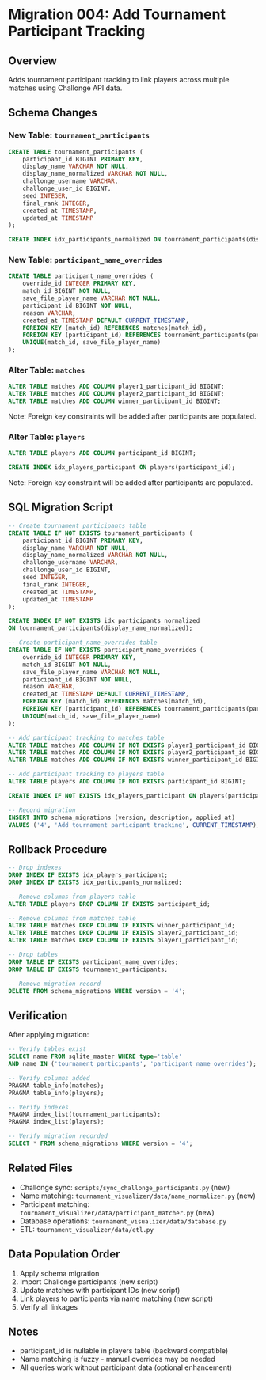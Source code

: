# Migration 004: Add Tournament Participant Tracking

## Overview
Adds tournament participant tracking to link players across multiple matches using Challonge API data.

## Schema Changes

### New Table: `tournament_participants`

```sql
CREATE TABLE tournament_participants (
    participant_id BIGINT PRIMARY KEY,
    display_name VARCHAR NOT NULL,
    display_name_normalized VARCHAR NOT NULL,
    challonge_username VARCHAR,
    challonge_user_id BIGINT,
    seed INTEGER,
    final_rank INTEGER,
    created_at TIMESTAMP,
    updated_at TIMESTAMP
);

CREATE INDEX idx_participants_normalized ON tournament_participants(display_name_normalized);
```

### New Table: `participant_name_overrides`

```sql
CREATE TABLE participant_name_overrides (
    override_id INTEGER PRIMARY KEY,
    match_id BIGINT NOT NULL,
    save_file_player_name VARCHAR NOT NULL,
    participant_id BIGINT NOT NULL,
    reason VARCHAR,
    created_at TIMESTAMP DEFAULT CURRENT_TIMESTAMP,
    FOREIGN KEY (match_id) REFERENCES matches(match_id),
    FOREIGN KEY (participant_id) REFERENCES tournament_participants(participant_id),
    UNIQUE(match_id, save_file_player_name)
);
```

### Alter Table: `matches`

```sql
ALTER TABLE matches ADD COLUMN player1_participant_id BIGINT;
ALTER TABLE matches ADD COLUMN player2_participant_id BIGINT;
ALTER TABLE matches ADD COLUMN winner_participant_id BIGINT;
```

Note: Foreign key constraints will be added after participants are populated.

### Alter Table: `players`

```sql
ALTER TABLE players ADD COLUMN participant_id BIGINT;

CREATE INDEX idx_players_participant ON players(participant_id);
```

Note: Foreign key constraint will be added after participants are populated.

## SQL Migration Script

```sql
-- Create tournament_participants table
CREATE TABLE IF NOT EXISTS tournament_participants (
    participant_id BIGINT PRIMARY KEY,
    display_name VARCHAR NOT NULL,
    display_name_normalized VARCHAR NOT NULL,
    challonge_username VARCHAR,
    challonge_user_id BIGINT,
    seed INTEGER,
    final_rank INTEGER,
    created_at TIMESTAMP,
    updated_at TIMESTAMP
);

CREATE INDEX IF NOT EXISTS idx_participants_normalized
ON tournament_participants(display_name_normalized);

-- Create participant_name_overrides table
CREATE TABLE IF NOT EXISTS participant_name_overrides (
    override_id INTEGER PRIMARY KEY,
    match_id BIGINT NOT NULL,
    save_file_player_name VARCHAR NOT NULL,
    participant_id BIGINT NOT NULL,
    reason VARCHAR,
    created_at TIMESTAMP DEFAULT CURRENT_TIMESTAMP,
    FOREIGN KEY (match_id) REFERENCES matches(match_id),
    FOREIGN KEY (participant_id) REFERENCES tournament_participants(participant_id),
    UNIQUE(match_id, save_file_player_name)
);

-- Add participant tracking to matches table
ALTER TABLE matches ADD COLUMN IF NOT EXISTS player1_participant_id BIGINT;
ALTER TABLE matches ADD COLUMN IF NOT EXISTS player2_participant_id BIGINT;
ALTER TABLE matches ADD COLUMN IF NOT EXISTS winner_participant_id BIGINT;

-- Add participant tracking to players table
ALTER TABLE players ADD COLUMN IF NOT EXISTS participant_id BIGINT;

CREATE INDEX IF NOT EXISTS idx_players_participant ON players(participant_id);

-- Record migration
INSERT INTO schema_migrations (version, description, applied_at)
VALUES ('4', 'Add tournament participant tracking', CURRENT_TIMESTAMP);
```

## Rollback Procedure

```sql
-- Drop indexes
DROP INDEX IF EXISTS idx_players_participant;
DROP INDEX IF EXISTS idx_participants_normalized;

-- Remove columns from players table
ALTER TABLE players DROP COLUMN IF EXISTS participant_id;

-- Remove columns from matches table
ALTER TABLE matches DROP COLUMN IF EXISTS winner_participant_id;
ALTER TABLE matches DROP COLUMN IF EXISTS player2_participant_id;
ALTER TABLE matches DROP COLUMN IF EXISTS player1_participant_id;

-- Drop tables
DROP TABLE IF EXISTS participant_name_overrides;
DROP TABLE IF EXISTS tournament_participants;

-- Remove migration record
DELETE FROM schema_migrations WHERE version = '4';
```

## Verification

After applying migration:

```sql
-- Verify tables exist
SELECT name FROM sqlite_master WHERE type='table'
AND name IN ('tournament_participants', 'participant_name_overrides');

-- Verify columns added
PRAGMA table_info(matches);
PRAGMA table_info(players);

-- Verify indexes
PRAGMA index_list(tournament_participants);
PRAGMA index_list(players);

-- Verify migration recorded
SELECT * FROM schema_migrations WHERE version = '4';
```

## Related Files
- Challonge sync: `scripts/sync_challonge_participants.py` (new)
- Name matching: `tournament_visualizer/data/name_normalizer.py` (new)
- Participant matching: `tournament_visualizer/data/participant_matcher.py` (new)
- Database operations: `tournament_visualizer/data/database.py`
- ETL: `tournament_visualizer/data/etl.py`

## Data Population Order

1. Apply schema migration
2. Import Challonge participants (new script)
3. Update matches with participant IDs (new script)
4. Link players to participants via name matching (new script)
5. Verify all linkages

## Notes

- participant_id is nullable in players table (backward compatible)
- Name matching is fuzzy - manual overrides may be needed
- All queries work without participant data (optional enhancement)
